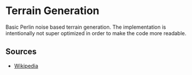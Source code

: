 # Terrain Generation
Basic Perlin noise based terrain generation. The implementation is intentionally not super optimized in order to make the code more readable.

## Sources
 * [Wikipedia](https://en.wikipedia.org/wiki/Perlin_noise)
